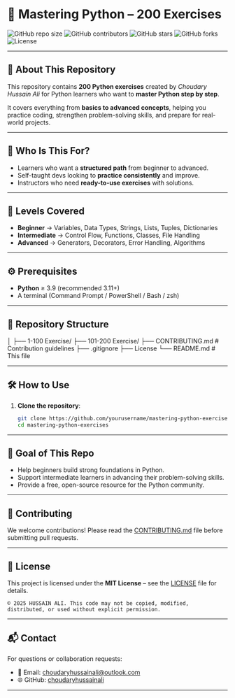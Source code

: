 # 🐍 Mastering Python – 200 Exercises

![GitHub repo size](https://img.shields.io/github/repo-size/choudaryhussainali/200problems_Mastering_PYTHON_part-2?color=blue)
![GitHub contributors](https://img.shields.io/github/contributors/choudaryhussainali/200problems_Mastering_PYTHON_part-2)
![GitHub stars](https://img.shields.io/github/stars/choudaryhussainali/200problems_Mastering_PYTHON_part-2)
![GitHub forks](https://img.shields.io/github/forks/choudaryhussainali/200problems_Mastering_PYTHON_part-2)
![License](https://img.shields.io/github/license/choudaryhussainali/200problems_Mastering_PYTHON_part-2?color=green)

---

## 📌 About This Repository
This repository contains **200 Python exercises** created by *Choudary Hussain Ali* for Python learners who want to **master Python step by step**.  

It covers everything from **basics to advanced concepts**, helping you practice coding, strengthen problem-solving skills, and prepare for real-world projects.

---
## 🔎 Who Is This For?
- Learners who want a **structured path** from beginner to advanced.
- Self-taught devs looking to **practice consistently** and improve.
- Instructors who need **ready-to-use exercises** with solutions.

---

## 🚀 Levels Covered
- **Beginner** → Variables, Data Types, Strings, Lists, Tuples, Dictionaries  
- **Intermediate** → Control Flow, Functions, Classes, File Handling  
- **Advanced** → Generators, Decorators, Error Handling, Algorithms  

---

## ⚙️ Prerequisites
- **Python** ≥ 3.9 (recommended 3.11+)
- A terminal (Command Prompt / PowerShell / Bash / zsh)

---


## 📂 Repository Structure

│
├── 1-100 Exercise/ 
├── 101-200 Exercise/
├── CONTRIBUTING.md # Contribution guidelines
├── .gitignore
├── License
└── README.md # This file


---

## 🛠 How to Use
1. **Clone the repository**:
   ```bash
   git clone https://github.com/yourusername/mastering-python-exercises.git
   cd mastering-python-exercises

---

## 🎯 Goal of This Repo

- Help beginners build strong foundations in Python.
- Support intermediate learners in advancing their problem-solving skills.
- Provide a free, open-source resource for the Python community.

---

## 🤝 Contributing
We welcome contributions! Please read the [CONTRIBUTING.md](CONTRIBUTING.md) file before submitting pull requests.

---

## 📜 License
This project is licensed under the **MIT License** – see the [LICENSE](LICENSE) file for details.


```
© 2025 HUSSAIN ALI. This code may not be copied, modified, distributed, or used without explicit permission.
```

---

## 📬 Contact

For questions or collaboration requests:

* 📧 Email: [choudaryhussainali@outlook.com](mailto:choudaryhussainali@outlook.com)
* 🌐 GitHub: [choudaryhussainali](https://github.com/choudaryhussainali)

---

